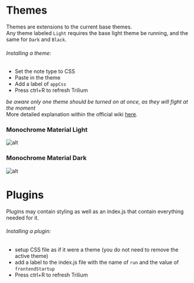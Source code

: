 # Themes
Themes are extensions to the current base themes.  
Any theme labeled `Light` requires the base light theme be running, and the same for `Dark` and `Black`.
###### Installing a theme:
* Set the note type to CSS
* Paste in the theme
* Add a label of `appCss`
* Press ctrl+R to refresh Trilium

*be aware only one theme should be turned on at once, as they will fight at the moment*  
More detailed explanation within the official wiki [here](https://github.com/zadam/trilium/wiki/Themes).


### Monochrome Material Light
![alt](https://i.imgur.com/edFwOdl.png)

### Monochrome Material Dark
![alt](https://i.imgur.com/Amlomez.png)

# Plugins
Plugins may contain styling as well as an index.js that contain everything needed for it.

###### Installing a plugin:
* setup CSS file as if it were a theme (you do not need to remove the active theme)
* add a label to the index.js file with the name of `run` and the value of `frontendStartup`
* Press ctrl+R to refresh Trilium
